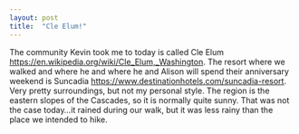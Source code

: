 ```yaml
---
layout: post
title:  "Cle Elum!"
---
```

The community Kevin took me to today is called Cle Elum <https://en.wikipedia.org/wiki/Cle_Elum,_Washington>.  The resort where we walked and where he and where he and Alison will spend their anniversary weekend is Suncadia <https://www.destinationhotels.com/suncadia-resort>.  Very pretty surroundings, but not my personal style.  The region is the eastern slopes of the Cascades, so it is normally quite sunny. That was not the case today…it rained during our walk, but it was less rainy than the place we intended to hike.
